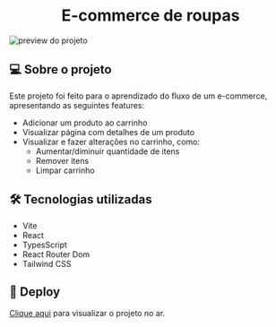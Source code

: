 <h1 align="center">E-commerce de roupas</h1>

<img src="https://user-images.githubusercontent.com/98369541/236221194-8ec8f60c-ba95-4375-b576-a8fed03c9b07.png" alt="preview do projeto">

## 💻 Sobre o projeto

Este projeto foi feito para o aprendizado do fluxo de um e-commerce, apresentando as seguintes features:

- Adicionar um produto ao carrinho
- Visualizar página com detalhes de um produto
- Visualizar e fazer alterações no carrinho, como:
  - Aumentar/diminuir quantidade de itens
  - Remover itens
  - Limpar carrinho

## 🛠️ Tecnologias utilizadas

- Vite
- React
- TypesScript
- React Router Dom
- Tailwind CSS

## 🔗 Deploy

[Clique aqui](https://clothing-ecommerce-bay.vercel.app/) para visualizar o projeto no ar.
